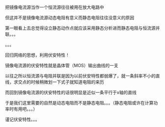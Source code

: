 把镜像电流源当作一个恒流源往往被用在放大电路中

但这并不是镜像电流源动态电阻有意义而静态电阻往往没意义的原因

第一眼看上去总觉得设立静态动作点就应该采用静态分析进而静态电阻与恒流源并联。。。

。。。

回归网络的思想，利用伏安特性！

镜像电流源的伏安特性就是晶体管（MOS）输出曲线的一支

以往之所以恒流源与电阻并联是因为以前伏安特性都弱爆了，就一条斜率不小的直线，求交点的时候稍微划一下式子就知道电阻的来历

而回到镜像电流源的伏安特性的话很明显是近似一条平行于x轴的直线

于是我们这里需要的自然是动态电阻而不是静态电阻。。。（静态电阻或许在计算功率时有用吧。。。）

谨记伏安特性。。。

